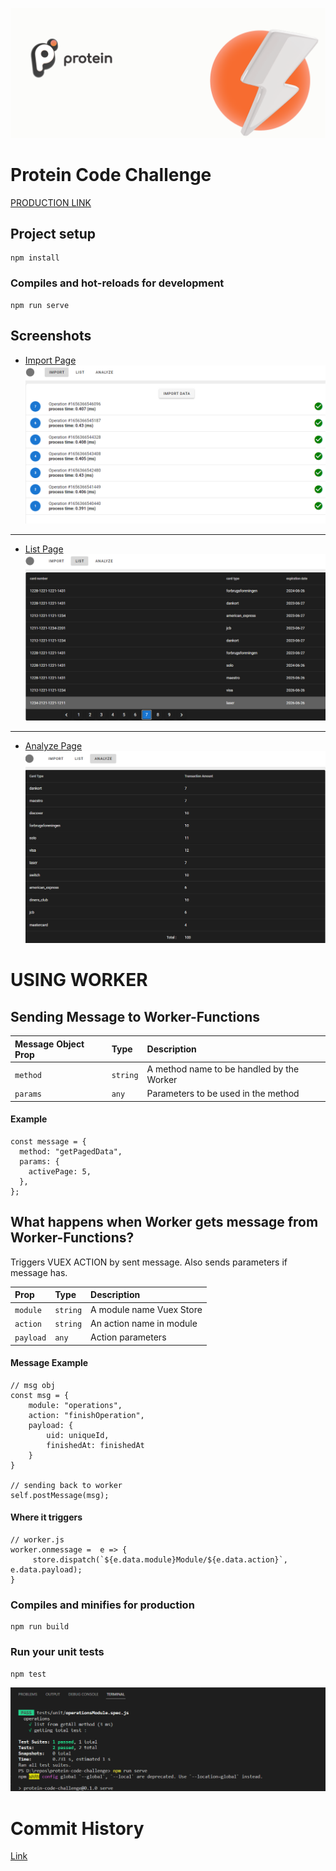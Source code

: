 
![Logo](https://raw.githubusercontent.com/bertancakici/protein-code-challenge/main/public/git-images/protein.png)
# Protein Code Challenge


[PRODUCTION LINK](https://bertancakici.github.io)

## Project setup
```
npm install
```

### Compiles and hot-reloads for development
```
npm run serve
```


## Screenshots

- [Import Page](https://github.com/bertancakici/protein-code-challenge/blob/main/src/views/ImportView.vue)
![ImportView](https://raw.githubusercontent.com/bertancakici/protein-code-challenge/main/public/git-images/importPage.png)
____

- [List Page](https://github.com/bertancakici/protein-code-challenge/blob/main/src/views/ListView.vue)
![ListView](https://raw.githubusercontent.com/bertancakici/protein-code-challenge/main/public/git-images/listPage.png)
____
- [Analyze Page](https://github.com/bertancakici/protein-code-challenge/blob/main/src/views/AnalyzeView.vue)
![AnalyzeView](https://raw.githubusercontent.com/bertancakici/protein-code-challenge/main/public/git-images/analyzePage.png)

  
# USING WORKER

## Sending Message to Worker-Functions

| Message Object Prop | Type     | Description                |
| :-------- | :------- | :------------------------- |
| `method` | `string` |  A method name to be handled by the Worker |
| `params` | `any` |   Parameters to be used in the method |

#### Example

```http
const message = {
  method: "getPagedData",
  params: {
    activePage: 5,
  },
};
```




## What happens when Worker gets message from Worker-Functions?
Triggers VUEX ACTION by sent message. Also sends parameters if message has.


| Prop | Type     | Description                |
| :-------- | :------- | :------------------------- |
| `module` | `string` |  A module name Vuex Store |
| `action` | `string` |  An action name in module |
| `payload` | `any` |   Action parameters |


#### Message Example

```http
// msg obj
const msg = {
    module: "operations",
    action: "finishOperation",
    payload: {
        uid: uniqueId,
        finishedAt: finishedAt
    }
}

// sending back to worker
self.postMessage(msg);
```

#### Where it triggers
```http
// worker.js 
worker.onmessage =  e => {
     store.dispatch(`${e.data.module}Module/${e.data.action}`, e.data.payload);
}
``` 

### Compiles and minifies for production
```
npm run build
```

### Run your unit tests
```
npm test
```

![ExampleTest](https://raw.githubusercontent.com/bertancakici/protein-code-challenge/main/public/git-images/example-test.png)
# Commit History

[Link](https://github.com/bertancakici/protein-code-challenge/commits/main)
